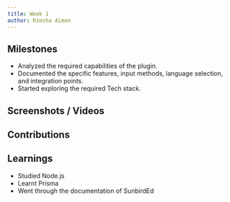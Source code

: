 ```yaml
---
title: Week 1
author: Rimsha Aiman
---
```


## Milestones

- Analyzed the required capabilities of the plugin.
- Documented the specific features, input methods, language selection, and integration points.
- Started exploring the required Tech stack.

## Screenshots / Videos

## Contributions

## Learnings

- Studied Node.js
- Learnt Prisma
- Went through the documentation of SunbirdEd
